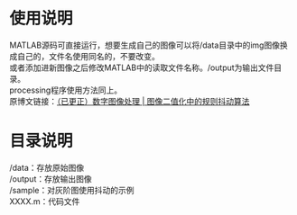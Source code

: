 # 使用说明
MATLAB源码可直接运行，想要生成自己的图像可以将/data目录中的img图像换成自己的，文件名使用同名的，不要改变。<br>
或者添加进新图像之后修改MATLAB中的读取文件名称。/output为输出文件目录。<br>
processing程序使用方法同上。<br>
原博文链接：<a href="www.baidu.com">（已更正）数字图像处理 | 图像二值化中的规则抖动算法</a><br>

# 目录说明
/data：存放原始图像<br>
/output：存放输出图像<br>
/sample：对灰阶图使用抖动的示例<br>
XXXX.m：代码文件<br>
